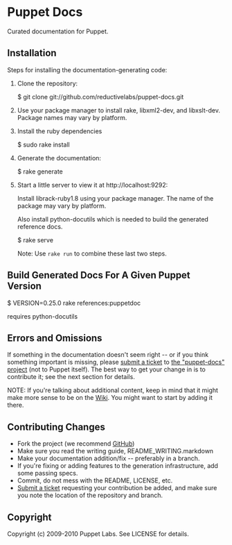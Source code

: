 Puppet Docs
===========

Curated documentation for Puppet.

Installation
------------

Steps for installing the documentation-generating code:

1.  Clone the repository:

    $ git clone git://github.com/reductivelabs/puppet-docs.git

2.  Use your package manager to install rake, libxml2-dev, and 
    libxslt-dev.  Package names may vary by platform.

3.  Install the ruby dependencies

    $ sudo rake install

4.  Generate the documentation:

    $ rake generate

5.  Start a little server to view it at http://localhost:9292:

    Install librack-ruby1.8 using your package manager.   The
    name of the package may vary by platform.

    Also install python-docutils which is needed to build
    the generated reference docs.
 
    $ rake serve

    Note: Use `rake run` to combine these last two steps.

Build Generated Docs For A Given Puppet Version
-----------------------------------------------

$ VERSION=0.25.0 rake references:puppetdoc 

requires python-docutils

Errors and Omissions
--------------------

If something in the documentation doesn't seem right -- or if you
think something important is missing, please [submit a ticket][1] to
[the "puppet-docs" project][1] (not to Puppet itself).  The best way
to get your change in is to contribute it; see the next section for
details.

NOTE: If you're talking about additional content, keep in mind that it might
make more sense to be on the [Wiki][2].  You might want to start by
adding it there.

Contributing Changes
--------------------

* Fork the project (we recommend [GitHub][3])
* Make sure you read the writing guide, README_WRITING.markdown
* Make your documentation addition/fix -- preferably in a branch.
* If you're fixing or adding features to the generation 
  infrastructure, add some passing specs.
* Commit, do not mess with the README, LICENSE, etc.
* [Submit a ticket][1] requesting your contribution be added, and make
  sure you note the location of the repository and branch.

[1]: http://projects.reductivelabs.com/projects/puppet-docs
[2]: http://reductivelabs.com/trac/puppet/wiki
[3]: http://github.com

Copyright
---------

Copyright (c) 2009-2010 Puppet Labs. See LICENSE for details.



